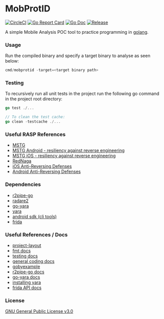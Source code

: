 # MobProtID
[![CircleCI](https://circleci.com/gh/arbitraryrw/MobProtID.svg?style=shield)](https://circleci.com/gh/arbitraryrw/MobProtID)
[![Go Report Card](https://goreportcard.com/badge/github.com/arbitraryrw/MobProtID?style=flat-square)](https://goreportcard.com/report/github.com/arbitraryrw/MobProtID)
[![Go Doc](https://img.shields.io/badge/godoc-reference-blue.svg?style=flat-square)](http://godoc.org/github.com/arbitraryrw/MobProtID)
[![Release](https://img.shields.io/github/release/golang-standards/project-layout.svg?style=flat-square)](https://github.com/arbitraryrw/MobProtID/releases/latest)

A simple Mobile Analysis POC tool to practice programming in [golang](https://golang.org/doc/code.html).

### Usage
Run the compiled binary and specify a target binary to analyse as seen below:

```go
cmd/mobprotid -target=<target binary path>
```

### Testing
To recursively run all unit tests in the project run the following go command in the project root directory:

```go
go test ./...

// To clean the test cache:
go clean -testcache ./...
```

### Useful RASP References
- [MSTG](https://mobile-security.gitbook.io/mobile-security-testing-guide/)
- [MSTG Android - resiliency against reverse engineering](https://mobile-security.gitbook.io/mobile-security-testing-guide/android-testing-guide/0x05j-testing-resiliency-against-reverse-engineering)
- [MSTG iOS - resiliency against reverse engineering](https://mobile-security.gitbook.io/mobile-security-testing-guide/ios-testing-guide/0x06j-testing-resiliency-against-reverse-engineering)
- [RedNaga](https://rednaga.io/)
- [iOS Anti-Reversing Defenses](https://github.com/OWASP/owasp-mstg/blob/master/Document/0x06j-Testing-Resiliency-Against-Reverse-Engineering.md)
- [Android Anti-Reversing Defenses](https://github.com/OWASP/owasp-mstg/blob/master/Document/0x05j-Testing-Resiliency-Against-Reverse-Engineering.md)

### Dependencies
- [r2pipe-go](https://github.com/radareorg/radare2-r2pipe/tree/master/go)
- [radare2](https://github.com/radareorg/radare2)
- [go-yara](https://github.com/hillu/go-yara)
- [yara](https://virustotal.github.io/yara/)
- [android sdk (cli tools)](https://developer.android.com/studio/index.html#command-tools)
- [frida](https://github.com/frida/frida)

### Useful References / Docs
- [project-layout](https://github.com/golang-standards/project-layout)
- [fmt docs](https://golang.org/pkg/fmt/)
- [testing docs](https://golang.org/pkg/testing/)
- [general coding docs](https://golang.org/doc/code.html)
- [gobyexample](https://gobyexample.com/)
- [r2pipe-go docs](https://godoc.org/github.com/radare/r2pipe-go)
- [go-yara docs](https://godoc.org/github.com/hillu/go-yara)
- [installing yara](https://yara.readthedocs.io/en/stable/gettingstarted.html)
- [frida API docs](https://frida.re/docs/javascript-api/)

### License
[GNU General Public License v3.0](https://github.com/arbitraryrw/MobProtID/blob/master/LICENSE)